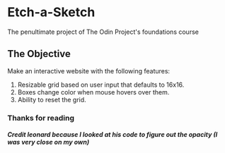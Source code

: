# Etch-a-Sketch
The penultimate project of The Odin Project's foundations course

## The Objective
Make an interactive website with the following features:
1. Resizable grid based on user input that defaults to 16x16.
2. Boxes change color when mouse hovers over them.
3. Ability to reset the grid.

### Thanks for reading

##### Credit leonard because I looked at his code to figure out the opacity (I was very close on my own)
